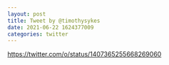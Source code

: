 ```yaml
--- 
layout: post 
title: Tweet by @timothysykes 
date: 2021-06-22 1624377009 
categories: twitter 
--- 
```

https://twitter.com/o/status/1407365255668269060